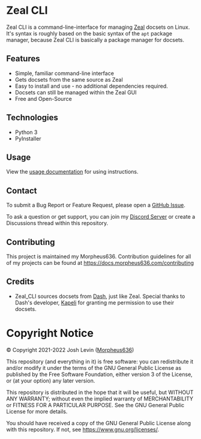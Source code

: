 # Zeal CLI
Zeal CLI is a command-line-interface for managing [Zeal](https://zealdocs.org/) docsets on Linux. It's syntax is roughly based on the basic syntax of the `apt` package manager, because Zeal CLI is basically a package manager for docsets.

## Features
- Simple, familiar command-line interface
- Gets docsets from the same source as Zeal
- Easy to install and use - no additional dependencies required.
- Docsets can still be managed within the Zeal GUI
- Free and Open-Source

## Technologies
- Python 3
- PyInstaller

## Usage
View the [usage documentation](usage.md) for using instructions.

## Contact
To submit a Bug Report or Feature Request, please open a [GitHub Issue](https://github.com/Morpheus636/zeal-cli/issues/new).

To ask a question or get support, you can join my [Discord Server](https://discord.morpheus636.com) or create a Discussions thread within this repository.

## Contributing
This project is maintained my Morpheus636. Contribution guidelines for all of my projects can be found at https://docs.morpheus636.com/contributing

## Credits
- Zeal_CLI sources docsets from [Dash](https://kapeli.com/dash), just like Zeal. Special thanks to Dash's developer, [Kapeli](https://github.com/Kapeli) for granting me permission to use their docsets.

# Copyright Notice
© Copyright 2021-2022 Josh Levin ([Morpheus636](https://github.com/morpheus636))

This repository (and everything in it) is free software: you can redistribute it and/or modify
it under the terms of the GNU General Public License as published by
the Free Software Foundation, either version 3 of the License, or
(at your option) any later version.

This repository is distributed in the hope that it will be useful,
but WITHOUT ANY WARRANTY; without even the implied warranty of
MERCHANTABILITY or FITNESS FOR A PARTICULAR PURPOSE.  See the
GNU General Public License for more details.

You should have received a copy of the GNU General Public License
along with this repository.  If not, see <https://www.gnu.org/licenses/>.
